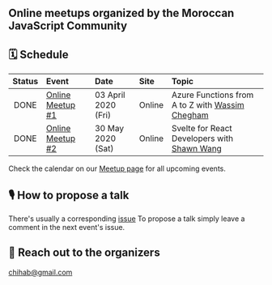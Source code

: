 ## Online meetups organized by the Moroccan JavaScript Community

## 🗓 Schedule

 Status | Event   | Date                         | Site  | Topic |
:------:|:--------|:-----------------------------|:-------|:--------|
DONE | [Online Meetup #1](https://www.meetup.com/JavaScript-Morocco/events/269511287/) | 03 April 2020 (Fri) | Online | Azure Functions from A to Z with [Wassim Chegham](https://github.com/manekinekko)
DONE | [Online Meetup #2](https://www.meetup.com/JavaScript-Morocco/events/270619187/) | 30 May 2020 (Sat) | Online | Svelte for React Developers with [Shawn Wang](https://twitter.com/swyx)

 
Check the calendar on our [Meetup page](https://www.meetup.com/JavaScript-Morocco/events/) for all upcoming events.

## 🎙 How to propose a talk

There's usually a corresponding [issue](https://github.com/JSschool-dev/Morocco.js/issues)
To propose a talk simply leave a comment in the next event's issue.


## 💬 Reach out to the organizers
chihab@gmail.com
